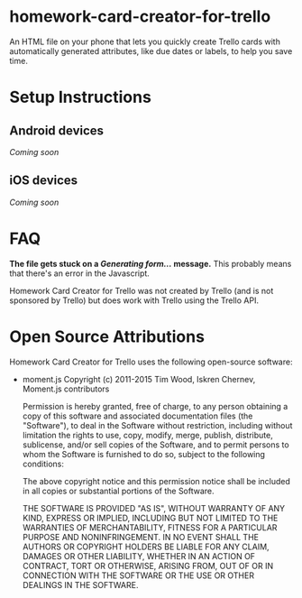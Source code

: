 # homework-card-creator-for-trello
An HTML file on your phone that lets you quickly create Trello cards with automatically generated attributes, like due dates or labels, to help you save time.

Setup Instructions
==================

Android devices
---------------
*Coming soon*

iOS devices
-----------
*Coming soon*

FAQ
===
**The file gets stuck on a *Generating form...* message.**
This probably means that there's an error in the Javascript. 

Homework Card Creator for Trello was not created by Trello (and is not sponsored by Trello) but does work with Trello using the Trello API.

Open Source Attributions
========================
Homework Card Creator for Trello uses the following open-source software:

 - moment.js
    Copyright (c) 2011-2015 Tim Wood, Iskren Chernev, Moment.js contributors

    Permission is hereby granted, free of charge, to any person
    obtaining a copy of this software and associated documentation
    files (the "Software"), to deal in the Software without
    restriction, including without limitation the rights to use,
    copy, modify, merge, publish, distribute, sublicense, and/or sell
    copies of the Software, and to permit persons to whom the
    Software is furnished to do so, subject to the following
    conditions:

    The above copyright notice and this permission notice shall be
    included in all copies or substantial portions of the Software.

    THE SOFTWARE IS PROVIDED "AS IS", WITHOUT WARRANTY OF ANY KIND,
    EXPRESS OR IMPLIED, INCLUDING BUT NOT LIMITED TO THE WARRANTIES
    OF MERCHANTABILITY, FITNESS FOR A PARTICULAR PURPOSE AND
    NONINFRINGEMENT. IN NO EVENT SHALL THE AUTHORS OR COPYRIGHT
    HOLDERS BE LIABLE FOR ANY CLAIM, DAMAGES OR OTHER LIABILITY,
    WHETHER IN AN ACTION OF CONTRACT, TORT OR OTHERWISE, ARISING
    FROM, OUT OF OR IN CONNECTION WITH THE SOFTWARE OR THE USE OR
    OTHER DEALINGS IN THE SOFTWARE.